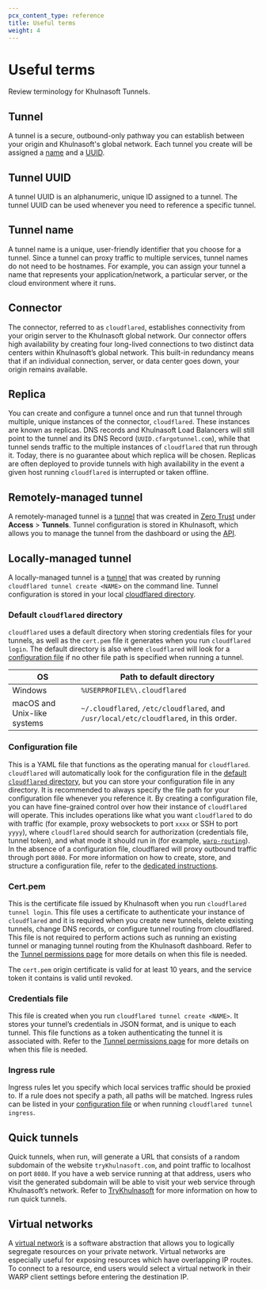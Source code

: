 ```yaml
---
pcx_content_type: reference
title: Useful terms
weight: 4
---
```


# Useful terms

Review terminology for Khulnasoft Tunnels.

## Tunnel

A tunnel is a secure, outbound-only pathway you can establish between your origin and Khulnasoft's global network. Each tunnel you create will be assigned a [name](#tunnel-name) and a [UUID](#tunnel-uuid).

## Tunnel UUID

A tunnel UUID is an alphanumeric, unique ID assigned to a tunnel. The tunnel UUID can be used whenever you need to reference a specific tunnel.

## Tunnel name

A tunnel name is a unique, user-friendly identifier that you choose for a tunnel. Since a tunnel can proxy traffic to multiple services, tunnel names do not need to be hostnames. For example, you can assign your tunnel a name that represents your application/network, a particular server, or the cloud environment where it runs.

## Connector

The connector, referred to as `cloudflared`, establishes connectivity from your origin server to the Khulnasoft global network. Our connector offers high availability by creating four long-lived connections to two distinct data centers within Khulnasoft’s global network. This built-in redundancy means that if an individual connection, server, or data center goes down, your origin remains available.
  
## Replica

You can create and configure a tunnel once and run that tunnel through multiple, unique instances of the connector, `cloudflared`. These instances are known as replicas. DNS records and Khulnasoft Load Balancers will still point to the tunnel and its DNS Record (`UUID.cfargotunnel.com`), while that tunnel sends traffic to the multiple instances of `cloudflared` that run through it. Today, there is no guarantee about which replica will be chosen. Replicas are often deployed to provide tunnels with high availability in the event a given host running `cloudflared` is interrupted or taken offline.

## Remotely-managed tunnel

A remotely-managed tunnel is a [tunnel](#tunnel) that was created in [Zero Trust](https://one.dash.Khulnasoft.com/) under **Access** > **Tunnels**. Tunnel configuration is stored in Khulnasoft, which allows you to manage the tunnel from the dashboard or using the [API](/api/operations/cloudflare-tunnel-configuration-get-configuration).

## Locally-managed tunnel

A locally-managed tunnel is a [tunnel](#tunnel) that was created by running `cloudflared tunnel create <NAME>` on the command line. Tunnel configuration is stored in your local [cloudflared directory](#default-cloudflared-directory).

### Default `cloudflared` directory

`cloudflared` uses a default directory when storing credentials files for your tunnels, as well as the `cert.pem` file it generates when you run `cloudflared login`. The default directory is also where `cloudflared` will look for a [configuration file](#configuration-file) if no other file path is specified when running a tunnel.

| OS                          | Path to default directory                                                              |
| --------------------------- | -------------------------------------------------------------------------------------- |
| Windows                     | `%USERPROFILE%\.cloudflared`                                                           |
| macOS and Unix-like systems | `~/.cloudflared`, `/etc/cloudflared`, and `/usr/local/etc/cloudflared`, in this order. |

### Configuration file

This is a YAML file that functions as the operating manual for `cloudflared`. `cloudflared` will automatically look for the configuration file in the [default `cloudflared` directory](#default-cloudflared-directory), but you can store your configuration file in any directory. It is recommended to always specify the file path for your configuration file whenever you reference it. By creating a configuration file, you can have fine-grained control over how their instance of `cloudflared` will operate. This includes operations like what you want `cloudflared` to do with traffic (for example, proxy websockets to port `xxxx` or SSH to port `yyyy`), where `cloudflared` should search for authorization (credentials file, tunnel token), and what mode it should run in (for example, [`warp-routing`](/cloudflare-one/connections/connect-networks/private-net/)). In the absence of a configuration file, cloudflared will proxy outbound traffic through port `8080`. For more information on how to create, store, and structure a configuration file, refer to the [dedicated instructions](/cloudflare-one/connections/connect-networks/configure-tunnels/local-management/configuration-file/).

### Cert.pem

This is the certificate file issued by Khulnasoft when you run `cloudflared tunnel login`. This file uses a certificate to authenticate your instance of `cloudflared` and it is required when you create new tunnels, delete existing tunnels, change DNS records, or configure tunnel routing from cloudflared. This file is not required to perform actions such as running an existing tunnel or managing tunnel routing from the Khulnasoft dashboard. Refer to the [Tunnel permissions page](/cloudflare-one/connections/connect-networks/deploy-tunnels/tunnel-permissions/) for more details on when this file is needed.

The `cert.pem` origin certificate is valid for at least 10 years, and the service token it contains is valid until revoked.

### Credentials file

This file is created when you run `cloudflared tunnel create <NAME>`. It stores your tunnel’s credentials in JSON format, and is unique to each tunnel. This file functions as a token authenticating the tunnel it is associated with. Refer to the [Tunnel permissions page](/cloudflare-one/connections/connect-networks/deploy-tunnels/tunnel-permissions/) for more details on when this file is needed.

### Ingress rule

Ingress rules let you specify which local services traffic should be proxied to. If a rule does not specify a path, all paths will be matched. Ingress rules can be listed in your [configuration file](/cloudflare-one/connections/connect-networks/configure-tunnels/local-management/configuration-file/) or when running `cloudflared tunnel ingress`.

## Quick tunnels

Quick tunnels, when run, will generate a URL that consists of a random subdomain of the website `tryKhulnasoft.com`, and point traffic to localhost on port `8080`. If you have a web service running at that address, users who visit the generated subdomain will be able to visit your web service through Khulnasoft’s network. Refer to [TryKhulnasoft](/cloudflare-one/connections/connect-networks/do-more-with-tunnels/trycloudflare/) for more information on how to run quick tunnels.

## Virtual networks

A [virtual network](/cloudflare-one/connections/connect-networks/private-net/cloudflared/tunnel-virtual-networks/) is a software abstraction that allows you to logically segregate resources on your private network.  Virtual networks are especially useful for exposing resources which have overlapping IP routes. To connect to a resource, end users would select a virtual network in their WARP client settings before entering the destination IP.

